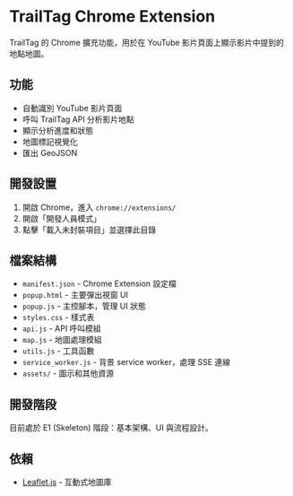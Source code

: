 # TrailTag Chrome Extension

TrailTag 的 Chrome 擴充功能，用於在 YouTube 影片頁面上顯示影片中提到的地點地圖。

## 功能

- 自動識別 YouTube 影片頁面
- 呼叫 TrailTag API 分析影片地點
- 顯示分析進度和狀態
- 地圖標記視覺化
- 匯出 GeoJSON

## 開發設置

1. 開啟 Chrome，進入 `chrome://extensions/`
2. 開啟「開發人員模式」
3. 點擊「載入未封裝項目」並選擇此目錄

## 檔案結構

- `manifest.json` - Chrome Extension 設定檔
- `popup.html` - 主要彈出視窗 UI
- `popup.js` - 主控腳本，管理 UI 狀態
- `styles.css` - 樣式表
- `api.js` - API 呼叫模組
- `map.js` - 地圖處理模組
- `utils.js` - 工具函數
- `service_worker.js` - 背景 service worker，處理 SSE 連線
- `assets/` - 圖示和其他資源

## 開發階段

目前處於 E1 (Skeleton) 階段：基本架構、UI 與流程設計。

## 依賴

- [Leaflet.js](https://leafletjs.com/) - 互動式地圖庫
